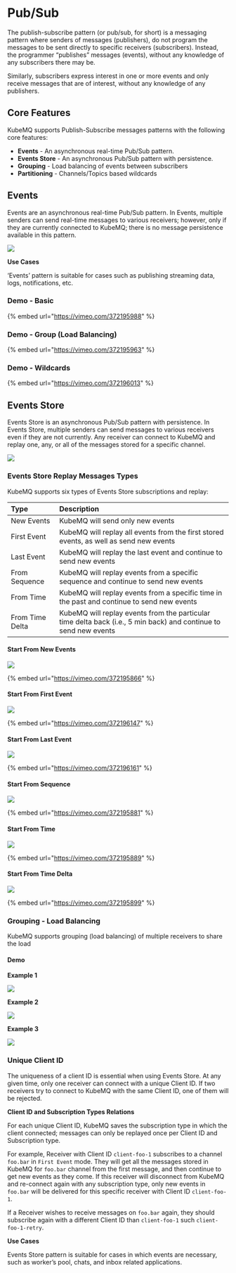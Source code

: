 # Pub/Sub

The publish-subscribe pattern \(or pub/sub, for short\) is a messaging pattern where senders of messages \(publishers\), do not program the messages to be sent directly to specific receivers \(subscribers\). Instead, the programmer “publishes” messages \(events\), without any knowledge of any subscribers there may be.

Similarly, subscribers express interest in one or more events and only receive messages that are of interest, without any knowledge of any publishers.

## Core Features

KubeMQ supports Publish-Subscribe messages patterns with the following core features:

* **Events** - An asynchronous real-time Pub/Sub pattern.
* **Events Store** - An asynchronous Pub/Sub pattern with persistence.
* **Grouping** - Load balancing of events between subscribers
* **Partitioning** - Channels/Topics based wildcards

## Events

Events are an asynchronous real-time Pub/Sub pattern. In Events, multiple senders can send real-time messages to various receivers; however, only if they are currently connected to KubeMQ; there is no message persistence available in this pattern.

![](../.gitbook/assets/event.png)

**Use Cases**

‘Events’ pattern is suitable for cases such as publishing streaming data, logs, notifications, etc.

### Demo - Basic

{% embed url="https://vimeo.com/372195988" %}



### Demo - Group \(Load Balancing\)

{% embed url="https://vimeo.com/372195963" %}



### Demo - Wildcards

{% embed url="https://vimeo.com/372196013" %}



## Events Store

Events Store is an asynchronous Pub/Sub pattern with persistence. In Events Store, multiple senders can send messages to various receivers even if they are not currently. Any receiver can connect to KubeMQ and replay one, any, or all of the messages stored for a specific channel.

![](../.gitbook/assets/event-store.png)

### Events Store Replay Messages Types

KubeMQ supports six types of Events Store subscriptions and replay:

| Type | Description |
| :--- | :--- |
| New Events | KubeMQ will send only new events |
| First Event | KubeMQ will replay all events from the first stored events, as well as send new events |
| Last Event | KubeMQ will replay the last event and continue to send new events |
| From Sequence | KubeMQ will replay events from a specific sequence and continue to send new events |
| From Time | KubeMQ will replay events from a specific time in the past and continue to send new events |
| From Time Delta | KubeMQ will replay events from the particular time delta back \(i.e., 5 min back\) and continue to send new events |

#### Start From New Events

![](../.gitbook/assets/event-store-from-new.png)

{% embed url="https://vimeo.com/372195866" %}



#### Start From First Event

![](../.gitbook/assets/event-store-from-first.png)

{% embed url="https://vimeo.com/372196147" %}



#### Start From Last Event

![](../.gitbook/assets/event-store-from-last.png)

{% embed url="https://vimeo.com/372196161" %}



#### Start From Sequence

![](../.gitbook/assets/event-store-from-seq.png)

{% embed url="https://vimeo.com/372195881" %}



#### Start From Time

![](../.gitbook/assets/event-store-from-time.png)

{% embed url="https://vimeo.com/372195889" %}



#### Start From Time Delta

![](../.gitbook/assets/event-store-from-time-delta.png)

{% embed url="https://vimeo.com/372195899" %}



### Grouping - Load Balancing

KubeMQ supports grouping \(load balancing\) of multiple receivers to share the load

#### Demo

**Example 1**

![](../.gitbook/assets/kubemqctl-pub-sub-events-store-groups-1.gif)

**Example 2**

![](../.gitbook/assets/kubemqctl-pub-sub-events-store-groups-2.gif)

**Example 3**

![](../.gitbook/assets/kubemqctl-pub-sub-events-store-groups-3.gif)

### Unique Client ID

The uniqueness of a client ID is essential when using Events Store. At any given time, only one receiver can connect with a unique Client ID. If two receivers try to connect to KubeMQ with the same Client ID, one of them will be rejected.

**Client ID and Subscription Types Relations**

For each unique Client ID, KubeMQ saves the subscription type in which the client connected; messages can only be replayed once per Client ID and Subscription type.

For example, Receiver with Client ID `client-foo-1` subscribes to a channel `foo.bar` in `First Event` mode. They will get all the messages stored in KubeMQ for `foo.bar` channel from the first message, and then continue to get new events as they come. If this receiver will disconnect from KubeMQ and re-connect again with any subscription type, only new events in `foo.bar` will be delivered for this specific receiver with Client ID `client-foo-1`.

If a Receiver wishes to receive messages on `foo.bar` again, they should subscribe again with a different Client ID than `client-foo-1` such `client-foo-1-retry`.

**Use Cases**

Events Store pattern is suitable for cases in which events are necessary, such as worker’s pool, chats, and inbox related applications.

